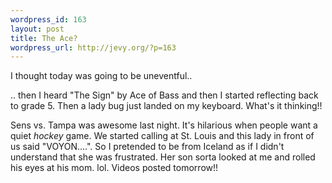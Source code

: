 ```yaml
--- 
wordpress_id: 163
layout: post
title: The Ace?
wordpress_url: http://jevy.org/?p=163
---
```

I thought today was going to be uneventful..

.. then I heard "The Sign" by Ace of Bass and then I started reflecting back to grade 5.  Then a lady bug just landed on my keyboard.  What's it thinking!!

Sens vs. Tampa was awesome last night.  It's hilarious when people want a quiet _hockey_ game.  We started calling at St. Louis and this lady in front of us said "VOYON....".  So I pretended to be from Iceland as if I didn't understand that she was frustrated.  Her son sorta looked at me and rolled his eyes at his mom.  lol.  Videos posted tomorrow!!
